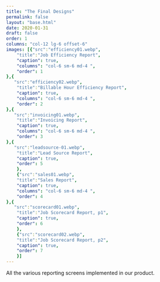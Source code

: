 ```yaml
---
title: "The Final Designs"
permalink: false
layout: "base.html"
date: 2020-01-31
draft: false
order: 1
columns: "col-12 lg-6 offset-6"
images: [{"src":"efficiency01.webp",
    "title":"Job Efficiency Report",
    "caption": true,
    "columns": "col-6 sm-6 md-4 ",
    "order": 1
},{
   "src":"efficiency02.webp",
    "title":"Billable Hour Efficiency Report",
    "caption": true,
    "columns": "col-6 sm-6 md-4 ",
    "order": 2
},{
   "src":"invoicing01.webp",
    "title":"Invoicing Report",
    "caption": true,
    "columns": "col-6 sm-6 md-4 ",
    "order": 3
},{
   "src":"leadsource-01.webp",
    "title":"Lead Source Report",
    "caption": true,
    "order": 5
    },
    {"src":"sales01.webp",
    "title":"Sales Report",
    "caption": true,
    "columns": "col-6 sm-6 md-4 ",
    "order": 4
},{
   "src":"scorecard01.webp",
    "title":"Job Scorecard Report, p1",
    "caption": true,
    "order": 6
    },
    {"src":"scorecard02.webp",
    "title":"Job Scorecard Report, p2",
    "caption": true,
    "order": 7
    }]
---
```

All the various reporting screens implemented in our product.